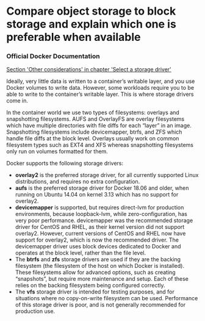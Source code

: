 # Compare object storage to block storage and explain which one is preferable when available

### Official Docker Documentation
[Section 'Other considerations' in chapter 'Select a storage driver'](https://docs.docker.com/engine/userguide/storagedriver/selectadriver/#other-considerations)


Ideally, very little data is written to a container’s writable layer, and you use Docker volumes to write data. However, some workloads require 
you to be able to write to the container’s writable layer. This is where storage drivers come in.

In the container world we use two types of filesystems: overlays and snapshotting filesystems. AUFS and OverlayFS are overlay filesystems which have multiple directories with file diffs for each “layer” in an image. Snapshotting filesystems include devicemapper, btrfs, and ZFS which handle file diffs at the block level. Overlays usually work on common filesystem types such as EXT4 and XFS whereas snapshotting filesystems only run on volumes formatted for them.

Docker supports the following storage drivers:

- **overlay2** is the preferred storage driver, for all currently supported Linux distributions, and requires no extra configuration.
- **aufs** is the preferred storage driver for Docker 18.06 and older, when running on Ubuntu 14.04 on kernel 3.13 which has no support for overlay2.
- **devicemapper** is supported, but requires direct-lvm for production environments, because loopback-lvm, while zero-configuration, has very poor performance. devicemapper was the recommended storage driver for CentOS and RHEL, as their kernel version did not support overlay2. However, current versions of CentOS and RHEL now have support for overlay2, which is now the recommended driver. The devicemapper driver uses block devices dedicated to Docker and operates at the block level, rather than the file level.
- The **btrfs** and **zfs** storage drivers are used if they are the backing filesystem (the filesystem of the host on which Docker is installed). These filesystems allow for advanced options, such as creating “snapshots”, but require more maintenance and setup. Each of these relies on the backing filesystem being configured correctly.
- The **vfs** storage driver is intended for testing purposes, and for situations where no copy-on-write filesystem can be used. Performance of this storage driver is poor, and is not generally recommended for production use.